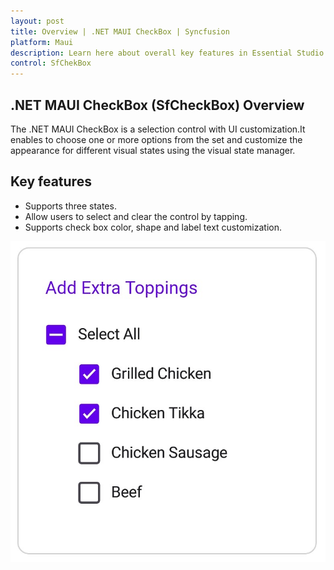 ```yaml
---
layout: post
title: Overview | .NET MAUI CheckBox | Syncfusion
platform: Maui
description: Learn here about overall key features in Essential Studio for .NET MAUI SfCheckBox Control, its elements, and more.
control: SfChekBox
---
```


## .NET MAUI CheckBox (SfCheckBox) Overview

The .NET MAUI CheckBox is a selection control with UI customization.It enables to choose one or more options from the set and customize the appearance for different visual states using the visual state manager.

## Key features

 * Supports three states.
 * Allow users to select and clear the control by tapping.
 * Supports check box color, shape and label text customization.

![Overview image of SfCheckBox](Images/Getting-Started/overviewimage.jpg)
